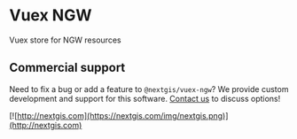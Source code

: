 # Vuex NGW

Vuex store for NGW resources

## Commercial support

Need to fix a bug or add a feature to `@nextgis/vuex-ngw`? We provide custom development and support for this software. [Contact us](http://nextgis.com/contact/) to discuss options!

[![http://nextgis.com](https://nextgis.com/img/nextgis.png)](http://nextgis.com)
